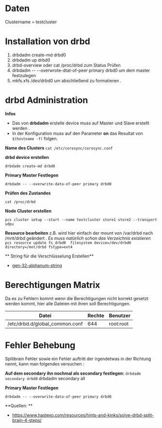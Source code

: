 Daten
=====

Clustername = testcluster

# Installation von drbd

1. drbdadm create-md drbd0
2. drbdadm up drbd0
3. drbd-overview oder cat /proc/drbd zum Status Prüfen
4. drbdadm -- --overwrote-dtat-of-peer primary drbd0   um dem master festzulegen
5. mkfs.xfs /dev/drbd0 um abschließend zu formatieren .

drbd Administration
================

**Infos**

* Das von **drbdadm** erstelle device muss auf Master und Slave erstellt werden .
* In der Konfiguration muss auf den Parameter **on** das Resultat von `$(hostname -f)` folgen.

**Name des Clusters**
`cat /etc/corosync/corosync.conf`

**drbd device erstellen**

`drbdadm create-md drbd0 `

**Primary Master Festlegen**

`drbdadm -- --overwrite-data-of-peer primary drbd0`

**Prüfen des Zustandes**

 `cat /proc/drbd`

**Node Cluster erstellen**

`pcs cluster setup --start --name testcluster store1 store2 --transport udpu`

**Resource bearbeiten** 
z.B. wird hier einfach der mount von /var/drbd nach /mnt/drbd geändert .
*Es muss natürlich schon das Verzeichnis existieren*
`pcs resource update fs_drbd0  filesystem device=/dev/drbd0 directory=/mnt/drbd fstype=ext4`

** String für die Verschlüsselung Erstellen**
* [gen-32-alphanum-string](https://github.com/kernt/inshelp/blob/master/drbd/gen-32-alphanum-string.sh)

Berechtigungen Matrix
===================

Da es zu Fehlern kommt wenn die Berechtigungen nicht korrekt gesetzt werden kommt, hier alle Dateien mit ihren soll Berechtigungen.

| Datei | Rechte | Benutzer |
| -------- | -------- | -------- |
|/etc/drbd.d/global_common.conf | 644 | root:root |


Fehler Behebung
=====

Splitbrain Fehler  sowie ein Fehler auftritt der irgendetwas in der Richtung nennt, kann man folgendes versuchen : 

**Auf dem secondary ihn nochmal als secondary festlegen:**
`drbdadm secondary drbd0`
drbdadm secondary all

**Primary Master Festlegen**

`drbdadm -- --overwrite-data-of-peer primary drbd0`

**Quellen: **
* https://www.hastexo.com/resources/hints-and-kinks/solve-drbd-split-brain-4-steps/